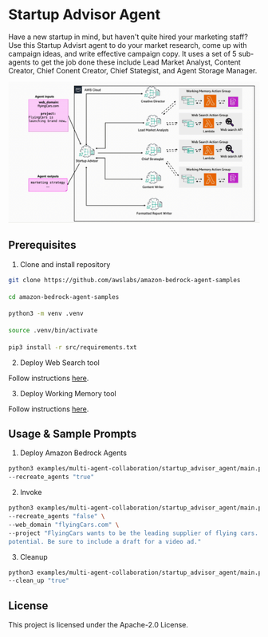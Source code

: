 # Startup Advisor Agent

Have a new startup in mind, but haven't quite hired your marketing staff? Use this Startup Advisrt agent to do your market research, come up with campaign ideas, and write effective campaign copy. It uses a set of 5 sub-agents to get the job done these include Lead Market Analyst, Content Creator, Chief Conent Creator, Chief Stategist, and Agent Storage Manager.

![architecture](/images/architecture.gif)

## Prerequisites

1. Clone and install repository

```bash
git clone https://github.com/awslabs/amazon-bedrock-agent-samples

cd amazon-bedrock-agent-samples

python3 -m venv .venv

source .venv/bin/activate

pip3 install -r src/requirements.txt
```

2. Deploy Web Search tool

Follow instructions [here](/src/shared/web_search/).

3. Deploy Working Memory tool

Follow instructions [here](/src/shared/working_memory/).

## Usage & Sample Prompts


1. Deploy Amazon Bedrock Agents

```bash
python3 examples/multi-agent-collaboration/startup_advisor_agent/main.py \
--recreate_agents "true"
```

2. Invoke

```bash
python3 examples/multi-agent-collaboration/startup_advisor_agent/main.py \
--recreate_agents "false" \
--web_domain "flyingCars.com" \
--project "FlyingCars wants to be the leading supplier of flying cars. The project is to build an innovative marketing strategy to showcase FlyingCars' advancedofferings, emphasizing ease of use, cost effectiveness, productivity, and safety. Target high net worth individuals, highlighting success stories and transformative 
potential. Be sure to include a draft for a video ad."
```

3. Cleanup

```bash
python3 examples/multi-agent-collaboration/startup_advisor_agent/main.py \
--clean_up "true"
```

## License

This project is licensed under the Apache-2.0 License.